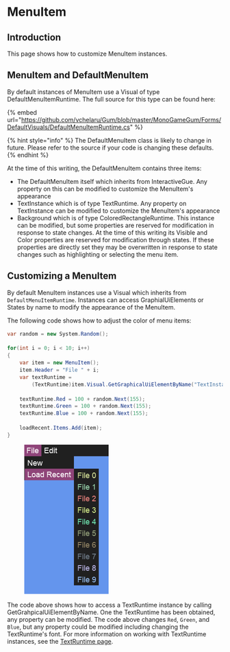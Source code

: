# MenuItem

## Introduction

This page shows how to customize MenuItem instances.

## MenuItem and DefaultMenuItem

By default instances of MenuItem use a Visual of type DefaultMenuItemRuntime. The full source for this type can be found here:

{% embed url="https://github.com/vchelaru/Gum/blob/master/MonoGameGum/Forms/DefaultVisuals/DefaultMenuItemRuntime.cs" %}

{% hint style="info" %}
The DefaultMenuItem class is likely to change in future. Please refer to the source if your code is changing these defaults.
{% endhint %}

At the time of this writing, the DefaultMenuItem contains three items:

* The DefaultMenuItem itself which inherits from InteractiveGue. Any property on this can be modified to customize the MenuItem's appearance
* TextInstance which is of type TextRuntime. Any property on TextInstance can be modified to customize the MenuItem's appearance
* Background which is of type ColoredRectangleRuntime. This instance can be modified, but some properties are reserved for modification in response to state changes. At the time of this writing its Visible and Color properties are reserved for modification through states. If these properties are directly set they may be overwritten in response to state changes such as highlighting or selecting the menu item.

## Customizing a MenuItem

By default MenuItem instances use a Visual which inherits from `DefaultMenuItemRuntime`. Instances can access GraphialUiElements or States by name to modify the appearance of the MenuItem.

The following code shows how to adjust the color of menu items:

```csharp
var random = new System.Random();

for(int i = 0; i < 10; i++)
{
    var item = new MenuItem();
    item.Header = "File " + i;
    var textRuntime = 
        (TextRuntime)item.Visual.GetGraphicalUiElementByName("TextInstance");

    textRuntime.Red = 100 + random.Next(155);
    textRuntime.Green = 100 + random.Next(155);
    textRuntime.Blue = 100 + random.Next(155);

    loadRecent.Items.Add(item);
}
```

<figure><img src="../../../../.gitbook/assets/20_15 51 35.png" alt=""><figcaption></figcaption></figure>

The code above shows how to access a TextRuntime instance by calling GetGrahpicalUiElementByName. One the TextRuntime has been obtained, any property can be modified. The code above changes `Red`, `Green`, and `Blue`, but any property could be modified including changing the TextRuntime's font. For more information on working with TextRuntime instances, see the [TextRuntime page](../../runtime-objects-graphicaluielement-deriving/textruntime.md).

